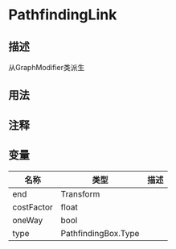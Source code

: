 # PathfindingLink
## 描述
从GraphModifier类派生
## 用法

## 注释

## 变量
| 名称 | 类型 | 描述 |
| ----------- | ----------- | ----------- |
| end | Transform |  |  
| costFactor  | float |  |  
| oneWay  | bool |  |  
| type | PathfindingBox.Type |  |  
